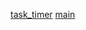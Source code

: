 [task_timer](https://todosch-ka-git-tasktimer-gawr1ks-projects.vercel.app/)
[main](https://todosch-ka-git-main-gawr1ks-projects.vercel.app/)
